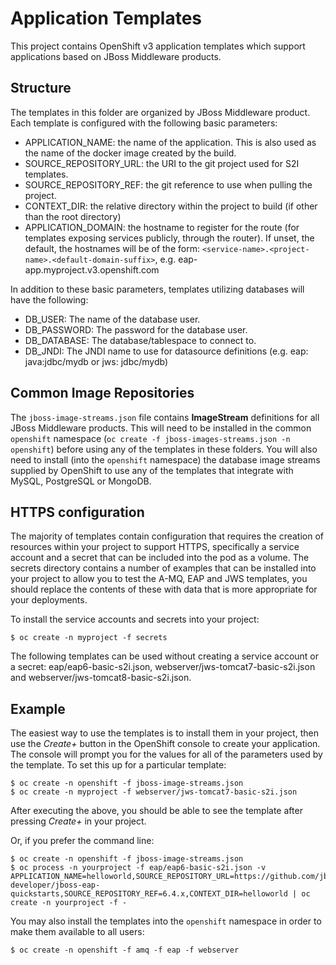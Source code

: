 # Application Templates
This project contains OpenShift v3 application templates which support
applications based on JBoss Middleware products.

## Structure
The templates in this folder are organized by JBoss Middleware product.  Each
template is configured with the following basic parameters:
 * APPLICATION_NAME: the name of the application.  This is also used as the
   name of the docker image created by the build.
 * SOURCE_REPOSITORY_URL: the URI to the git project used for S2I templates.
 * SOURCE_REPOSITORY_REF: the git reference to use when pulling the project.
 * CONTEXT_DIR: the relative directory within the project to build (if other than the root directory)
 * APPLICATION_DOMAIN: the hostname to register for the route (for templates
   exposing services publicly, through the router).  If unset, the default, the hostnames will be of the form: `<service-name>.<project-name>.<default-domain-suffix>`, e.g. eap-app.myproject.v3.openshift.com

In addition to these basic parameters, templates utilizing databases will have
the following:
 * DB_USER: The name of the database user.
 * DB_PASSWORD: The password for the database user.
 * DB_DATABASE: The database/tablespace to connect to.
 * DB_JNDI: The JNDI name to use for datasource definitions (e.g. eap: java:jdbc/mydb or jws: jdbc/mydb)

## Common Image Repositories
The `jboss-image-streams.json` file contains __ImageStream__ definitions for all
JBoss Middleware products.  This will need to be
installed in the common `openshift` namespace (`oc create -f jboss-images-streams.json -n openshift`) before using any of the templates in these folders.  You will also need to install (into the `openshift` namespace) the database image streams supplied by OpenShift to use any of the templates that integrate with MySQL, PostgreSQL or MongoDB.

## HTTPS configuration
The majority of templates contain configuration that requires the creation of resources within your project to support HTTPS, specifically a service account and a secret that can be included into the pod as a volume.  The secrets directory contains a number of examples that can be installed into your project to allow you to test the A-MQ, EAP and JWS templates, you should replace the contents of these with data that is more appropriate for your deployments.

To install the service accounts and secrets into your project:
```
$ oc create -n myproject -f secrets
```

The following templates can be used without creating a service account or a secret: eap/eap6-basic-s2i.json, webserver/jws-tomcat7-basic-s2i.json and webserver/jws-tomcat8-basic-s2i.json.

## Example
The easiest way to use the templates is to install them in your project, then use the _Create+_ button in the OpenShift console to create your application.  The console will prompt you for the values for all of the parameters used by the template.  To set this up for a particular template:
```
$ oc create -n openshift -f jboss-image-streams.json
$ oc create -n myproject -f webserver/jws-tomcat7-basic-s2i.json
```
After executing the above, you should be able to see the template after pressing _Create+_ in your project.

Or, if you prefer the command line:
```
$ oc create -n openshift -f jboss-image-streams.json
$ oc process -n yourproject -f eap/eap6-basic-s2i.json -v APPLICATION_NAME=helloworld,SOURCE_REPOSITORY_URL=https://github.com/jboss-developer/jboss-eap-quickstarts,SOURCE_REPOSITORY_REF=6.4.x,CONTEXT_DIR=helloworld | oc create -n yourproject -f -
```

You may also install the templates into the `openshift` namespace in order to make them
available to all users:
```
$ oc create -n openshift -f amq -f eap -f webserver
```
